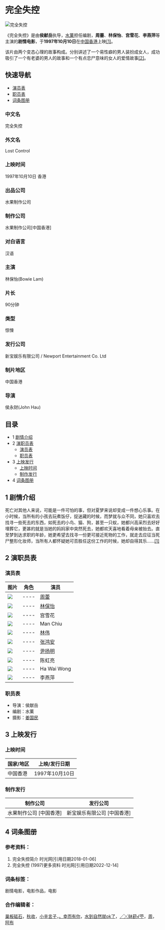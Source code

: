 # 完全失控

![完全失控](https://pic.baike.soso.com/ugc/baikepic2/0/20240507013245-1012970849_jpeg_776_793_103834.jpg)

《完全失控》是由**侯献岳**执导，[水菓](https://baike.sogou.com/word/191902509)担任编剧，**周蕾**、**林保怡**、**宫雪花**、**李燕萍**等主演的**剧情电影**，于**1997年10月10日**在[中国香港](https://baike.sogou.com/word/53669)上映[\[1\]](#quote1)。

该片由两个变态心理的故事构成。分别讲述了一个易性癖的男人装扮成女人，成功吸引了一个有老婆的男人的故事和一个有点恋尸意味的女人的爱情故事[\[2\]](#quote2)。

## 快速导航

-   [演员表](#para3)
-   [职员表](#para4)
-   [词条图册](#para-anchor-lemma-album)

### 中文名

完全失控

### 外文名

Lost Control

### 上映时间

1997年10月10日 香港

### 出品公司

水果制作公司

### 制作公司

水果制作公司\[中国香港\]

### 对白语言

汉语

### 主演

林保怡(Bowie Lam)

### 片长

90分钟

### 类型

惊悚

### 发行公司

新宝娱乐有限公司 / Newport Entertainment Co. Ltd

### 制片地区

中国香港

### 导演

侯永财(John Hau)

## 目录

-   1 [剧情介绍](#para1)
-   2 [演职员表](#para2)
    -   [演员表](#para3)
    -   [职员表](#para4)
-   3 [上映发行](#para5)
    -   [上映时间](#para6)
    -   [制作发行](#para7)
-   4 [词条图册](#para-anchor-lemma-album)

## 1 剧情介绍

死亡对其他人来说，可能是一件可怕的事，但对夏梦来说却变成一件想心乐事。在小时候，当所有的小孩去玩煮饭仔，捉迷藏的时候，而梦就与众不同，她只喜欢去找寻一些死去的东西，如死去的小鸟、猫、狗，甚至一只蚁，她都兴高采烈去好好埋葬它，更甚的就是当她的妈妈家中突然死去，她都欢天喜地看着母亲被抬去。直至梦到达求职的年龄，她更希望去找寻一份更可接近死物的工作，就走去应征当死尸整形化妆师，当所有人都怀疑她可否胜任这份工作的时候，她却自得其乐……[\[1\]](#quote1)

## 2 演职员表

### 演员表

| 图片 | 角色 | 演员 |
|------|------|------|
| ![](https://pic.baike.soso.com/ugc/baikepic2/0/20230303154141-1483337294_jpeg_541_356_192566.jpg) | ---- | [周蕾](https://baike.sogou.com/word/2094840) |
| ![](https://pic.baike.soso.com/ugc/baikepic2/15589/20220522105752-194212818_png_1080_719_661231.jpg) | ---- | [林保怡](https://baike.sogou.com/word/199572) |
| ![](//hhy.sogoucdn.com/img/common/baike-pc-editor-njk/movie-tv-default.png) | ---- | 宫雪花 |
| ![](//hhy.sogoucdn.com/img/common/baike-pc-editor-njk/movie-tv-default.png) | ---- | Man Chiu |
| ![](https://pic.baike.soso.com/ugc/baikepic2/0/20230220191653-1582243780_jpeg_515_343_116263.jpg) | ---- | [林伟](https://baike.sogou.com/word/65055607) |
| ![](https://pic.baike.soso.com/ugc/baikepic2/14687/20220507201137-1827024560_jpeg_600_662_37792.jpg) | ---- | [张鸿安](https://baike.sogou.com/word/62920044) |
| ![](https://pic.baike.soso.com/ugc/baikepic2/0/20230228180156-1090962672_jpeg_831_555_242966.jpg) | ---- | [尹扬明](https://baike.sogou.com/word/6176426) |
| ![](//hhy.sogoucdn.com/img/common/baike-pc-editor-njk/movie-tv-default.png) | ---- | 陈虹亮 |
| ![](//hhy.sogoucdn.com/img/common/baike-pc-editor-njk/movie-tv-default.png) | ---- | Ha Wai Wong |
| ![](//hhy.sogoucdn.com/img/common/baike-pc-editor-njk/movie-tv-default.png) | ---- | 李燕萍 |

### 职员表

-   导演：侯献岳
-   编剧：水菓
-   摄影：[姜国民](https://baike.sogou.com/word/51748254)

## 3 上映发行

### 上映时间

| 国家/地区 | 上映/发行日期 |
|------------|----------------|
| 中国香港   | 1997年10月10日 |

### 制作发行

| 制作公司          | 发行公司          |
|-------------------|-------------------|
| 水果制作公司 \[中国香港\] | 新宝娱乐有限公司 \[中国香港\] |

## 4 词条图册

### 参考资料：

1. 完全失控简介 时光网\[引用日期2018-01-06\]
2. 完全失控 (1997)更多资料 时光网\[引用日期2022-12-14\]

### 词条标签：

剧情电影，电影作品，电影

### 合作编辑者：

[巢板砥石](https://usercenter/home.v?uid=u_51f0fef875b13edca73c595bf760c254)，[秋收](https://usercenter/home.v?uid=u_dfc4e62bfc138a8bcc3b97961305bd68)，[小辛言子](https://usercenter/home.v?uid=u_0c87e1862e135f132e552975f13ff019)，[。幸而有你](https://usercenter/home.v?uid=u_51f6f85ed83b2e12325931d088ab7138)，[水到自然就ok了](https://usercenter/home.v?uid=u_cc92664f644a64b8f5d8731eb479b0ba)，[╱╳栤葑√苧](https://usercenter/home.v?uid=u_5a16b6705da6fe6916c6ef04a0e6c0b4)，[周](https://usercenter/home.v?uid=u_e90fdd613a2efbfa0eec90e28599dfcd)，[阿布](https://usercenter/home.v?uid=u_6c3e16c417f779e32ba496fb065a1466)

